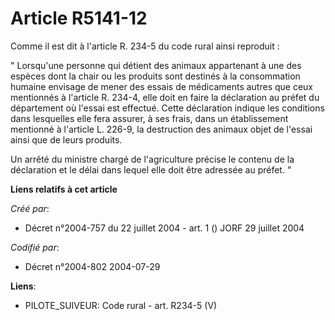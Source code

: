 # Article R5141-12

Comme il est dit à l'article R. 234-5 du code rural ainsi reproduit : 

" Lorsqu'une personne qui détient des animaux appartenant à une des espèces dont la chair ou les produits sont destinés à la
consommation humaine envisage de mener des essais de médicaments autres que ceux mentionnés à l'article R. 234-4, elle doit
en faire la déclaration au préfet du département où l'essai est effectué. Cette déclaration indique les conditions dans
lesquelles elle fera assurer, à ses frais, dans un établissement mentionné à l'article L. 226-9, la destruction des animaux
objet de l'essai ainsi que de leurs produits. 

Un arrêté du ministre chargé de l'agriculture précise le contenu de la déclaration et le délai dans lequel elle doit être
adressée au préfet. "

**Liens relatifs à cet article**

_Créé par_:

  - Décret n°2004-757 du 22 juillet 2004 - art. 1 () JORF 29 juillet 2004

_Codifié par_:

  - Décret n°2004-802 2004-07-29

**Liens**:

  - PILOTE_SUIVEUR: Code rural - art. R234-5 (V)
